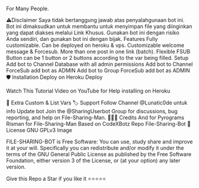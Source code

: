 For Many People.

⚠️Disclaimer
Saya tidak bertanggung jawab atas penyalahgunaan bot ini.
Bot ini dimaksudkan untuk membantu untuk menyimpan file yang diinginkan yang dapat diakses melalui Link Khusus.
Gunakan bot ini dengan risiko Anda sendiri, dan gunakan bot ini dengan bijak.
Features
Fully customizable.
Can be deployed on heroku & vps.
Customizable welcome message & Forcesub.
More than one post in one link (batch).
Flexible FSUB Button can be 1 button or 2 buttons according to the var being filled.
Setup
Add bot to Channel Database with all admin permissions
Add bot to Channel ForceSub add bot as ADMIN
Add bot to Group ForceSub add bot as ADMIN
🛡 Installation
Deploy on Heroku
Deploy

Watch This Tutorial Video on YouTube for Help installing on Heroku


🔗 Extra Custom & List Vars
🏷 Support
Follow Channel @Lunatic0de untuk info Update bot
Join the @SharingUserbot Group for discussions, bug reporting, and help on File-Sharing-Man.
👨🏻‍💻 Credits
And for Pyrograms
Risman for File-Sharing-Man
Based on CodeXBotz Repo File-Sharing-Bot
📑 License
GNU GPLv3 Image

FILE-SHARING-BOT is Free Software: You can use, study share and improve it at your will. Specifically you can redistribute and/or modify it under the terms of the GNU General Public License as published by the Free Software Foundation, either version 3 of the License, or (at your option) any later version.

Give this Repo a Star if you like it ⭐⭐⭐⭐⭐
